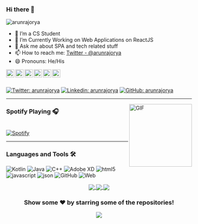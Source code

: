 ### Hi there 👋

<p align="left"> <img src="https://komarev.com/ghpvc/?username=karunrajorya&label=Views&color=blue&style=plastic" alt="arunrajorya" /> </p>


- 🌱 I’m a CS Student
- 🤔 I’m Currently Working on Web Applications on ReactJS
- 💬 Ask me about SPA and tech related stuff
- 📫 How to reach me: [Twitter - @arunrajorya](https://twitter.com/arunrajorya) 
- 😄 Pronouns: He/His


<a href="https://twitter.com/arunrajorya">
  <img align="left" alt="Arun's Twitter" width="22px" src="https://cdn.jsdelivr.net/npm/simple-icons@v3/icons/twitter.svg" />
</a>
<a href="https://www.linkedin.com/in/arunrajorya/">
  <img align="left" alt="Arun's Linkdein" width="22px" src="https://cdn.jsdelivr.net/npm/simple-icons@v3/icons/linkedin.svg" />
</a>
<a href="https://github.com/arunrajorya">
  <img align="left" alt="Arun's Github" width="22px" src="https://cdn.jsdelivr.net/npm/simple-icons@v3/icons/github.svg" />
</a>
<a href="https://t.me/troublemaker_exe">
  <img align="left" alt="Arun's Telegram" width="22px" src="https://cdn.jsdelivr.net/npm/simple-icons@v3/icons/telegram.svg" />
</a>
<a href="https://www.instagram.com/ig.arun___/">
  <img align="left" alt="Arun's Instagram" width="22px" src="https://cdn.jsdelivr.net/npm/simple-icons@v3/icons/instagram.svg" />
</a>
<a href="https://www.facebook.com/arunrajorya/">
  <img align="left" alt="Arun's Facebook" width="22px" src="https://cdn.jsdelivr.net/npm/simple-icons@v3/icons/facebook.svg" />
</a>

<br/>
<br/>



[![Twitter: arunrajorya](https://img.shields.io/twitter/follow/arunrajorya?style=social)](https://twitter.com/arunrajorya)
[![Linkedin: arunrajorya](https://img.shields.io/badge/-arunrajorya-blue?style=flat-square&logo=Linkedin&logoColor=white&link=https://www.linkedin.com/in/arunrajorya/)](https://www.linkedin.com/in/arunrajorya/)
[![GitHub: arunrajorya](https://img.shields.io/github/followers/arunrajorya?label=follow&style=social)](https://github.com/arunrajorya)


---


<img align="right" alt="GIF" height="170px" src="https://c.tenor.com/mc3OyxhLazUAAAAC/doggo-doge.gif" />

### Spotify Playing 🎧

&nbsp; <br> [![Spotify](https://novatorem.vercel.app/api/spotify)](https://open.spotify.com/user/313qx3kod325qspkitdzhyxqidoq)

  </td>
  <td width="50%">
  
  
---

  
### Languages and Tools 🛠 

<img alt="Kotlin" src="https://img.shields.io/badge/React-20232A?style=for-the-badge&logo=react&logoColor=61DAFB" /> <img alt="Java" src="https://img.shields.io/badge/VSCode-0078D4?style=for-the-badge&logo=visual%20studio%20code&logoColor=white"/>    <img alt="C++" src="https://img.shields.io/badge/c++%20-%2300599C.svg?&style=for-the-badge&logo=c%2B%2B&ogoColor=white"/>  <img alt="Adobe XD" src="https://img.shields.io/badge/Font_Awesome-339AF0?style=for-the-badge&logo=fontawesome&logoColor=white"/> <img alt="html5" src="https://img.shields.io/badge/HTML5-E34F26?style=for-the-badge&logo=html5&logoColor=white" /> <img alt="javascript" src="https://img.shields.io/badge/JavaScript-323330?style=for-the-badge&logo=javascript&logoColor=F7DF1E" /> <img alt="json" src="https://img.shields.io/badge/json-5E5C5C?style=for-the-badge&logo=json&logoColor=white" />  <img alt="GitHub" src="https://img.shields.io/badge/GitHub%20Pages-222222?style=for-the-badge&logo=GitHub%20Pages&logoColor=white" />  <img alt="Web" src="https://img.shields.io/badge/firebase%20-%23039BE5.svg?&style=for-the-badge&logo=firebase"/>

  <div align="center">

<a href="https://github.comarunrajorya">
  <img align="center" src="https://github-readme-stats.vercel.app/api/top-langs/?username=arunrajorya&theme=radical&hide_langs_below=1" />
</a>
<a href="https://github.com/arunrajorya">
 <img align="center"  src="https://github-readme-stats.vercel.app/api?username=arunrajorya&show_icons=true&hide=prs&theme=dark&line_height=27%22%20alt=%22Arun%27s%20github%20stats"/>
</a>
  <a href="https://github.com/arunrajorya/Dell-E7440-Hackintosh-EFI">
  <img align="center" src="https://github-readme-stats.vercel.app/api/pin/?username=arunrajorya&repo=Dell-E7440-Hackintosh-EFI&theme=radical" />

</a>
  </div>


<div align="center">

### Show some ❤️ by starring some of the repositories!

![](https://hit.yhype.me/github/profile?user_id=64367722)

</div>
